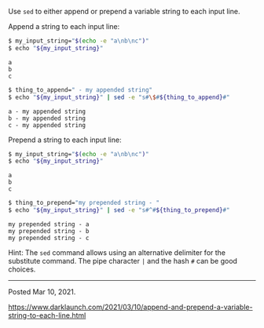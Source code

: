 Use `sed` to either append or prepend a variable string to each input line.

Append a string to each input line:

```bash
$ my_input_string="$(echo -e "a\nb\nc")"
$ echo "${my_input_string}"
```

```
a
b
c
```

```bash
$ thing_to_append=" - my appended string"
$ echo "${my_input_string}" | sed -e "s#\$#${thing_to_append}#"
```

```
a - my appended string
b - my appended string
c - my appended string
```

Prepend a string to each input line:

```bash
$ my_input_string="$(echo -e "a\nb\nc")"
$ echo "${my_input_string}"
```

```
a
b
c
```

```bash
$ thing_to_prepend="my prepended string - "
$ echo "${my_input_string}" | sed -e "s#^#${thing_to_prepend}#"
```

```
my prepended string - a
my prepended string - b
my prepended string - c
```

Hint: The `sed` command allows using an alternative delimiter for the substitute command. The pipe character `|` and the hash `#` can be good choices.

---

Posted Mar 10, 2021.

https://www.darklaunch.com/2021/03/10/append-and-prepend-a-variable-string-to-each-line.html